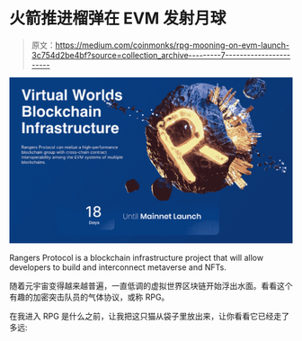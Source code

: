 # 火箭推进榴弹在 EVM 发射月球

> 原文：<https://medium.com/coinmonks/rpg-mooning-on-evm-launch-3c754d2be4bf?source=collection_archive---------7----------------------->

![](img/4dc1334240a057e3d2855698cbbc87a4.png)

Rangers Protocol is a blockchain infrastructure project that will allow developers to build and interconnect metaverse and NFTs.

随着元宇宙变得越来越普遍，一直低调的虚拟世界区块链开始浮出水面。看看这个有趣的加密突击队员的气体协议，或称 RPG。

在我进入 RPG 是什么之前，让我把这只猫从袋子里放出来，让你看看它已经走了多远: